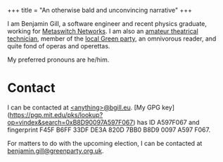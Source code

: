 +++
title = "An otherwise bald and unconvincing narrative"
+++

I am Benjamin Gill, a software engineer and recent physics graduate, working for [Metaswitch Networks](https://www.metaswitch.com/). I am also an [amateur theatrical technician](https://www.camdram.net/people/benjamin-gill), member of the [local Green party](https://www.enfieldgreens.org.uk/), an omnivorous reader, and quite fond of operas and operettas.

My preferred pronouns are he/him.

# Contact

I can be contacted at [\<anything>@bgill.eu](mailto:website@bgill.eu). [My GPG key] (https://pgp.mit.edu/pks/lookup?op=vindex&search=0xB8D90097A597F067) has ID A597F067 and fingerprint F45F B6FF 33DF DE3A 820D 7BB0 B8D9 0097 A597 F067.

For matters to do with the upcoming election, I can be contacted at [benjamin.gill@greenparty.org.uk](mailto:benjamin.gill@greenparty.org.uk).
